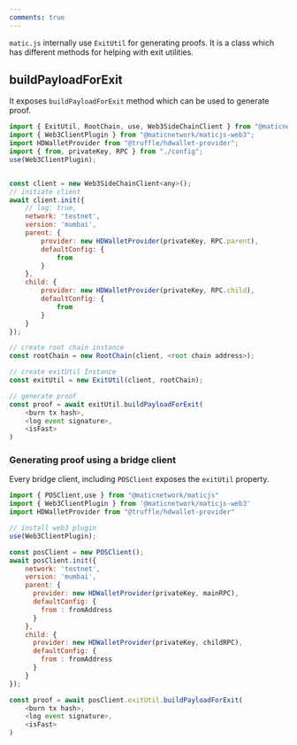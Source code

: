 ```yaml
---
comments: true
---
```


`matic.js` internally use `ExitUtil` for generating proofs. It is a class which has different methods for helping with exit utilities.

## buildPayloadForExit

It exposes `buildPayloadForExit` method which can be used to generate proof.

```js
import { ExitUtil, RootChain, use, Web3SideChainClient } from "@maticnetwork/maticjs";
import { Web3ClientPlugin } from "@maticnetwork/maticjs-web3";
import HDWalletProvider from "@truffle/hdwallet-provider";
import { from, privateKey, RPC } from "./config";
use(Web3ClientPlugin);


const client = new Web3SideChainClient<any>();
// initiate client
await client.init({
    // log: true,
    network: 'testnet',
    version: 'mumbai',
    parent: {
        provider: new HDWalletProvider(privateKey, RPC.parent),
        defaultConfig: {
            from
        }
    },
    child: {
        provider: new HDWalletProvider(privateKey, RPC.child),
        defaultConfig: {
            from
        }
    }
});

// create root chain instance
const rootChain = new RootChain(client, <root chain address>);

// create exitUtil Instance
const exitUtil = new ExitUtil(client, rootChain);

// generate proof
const proof = await exitUtil.buildPayloadForExit(
    <burn tx hash>,
    <log event signature>,
    <isFast>
)

```

### Generating proof using a bridge client

Every bridge client, including `POSClient` exposes the `exitUtil` property.

```js
import { POSClient,use } from "@maticnetwork/maticjs"
import { Web3ClientPlugin } from '@maticnetwork/maticjs-web3'
import HDWalletProvider from "@truffle/hdwallet-provider"

// install web3 plugin
use(Web3ClientPlugin);

const posClient = new POSClient();
await posClient.init({
    network: 'testnet',
    version: 'mumbai',
    parent: {
      provider: new HDWalletProvider(privateKey, mainRPC),
      defaultConfig: {
        from : fromAddress
      }
    },
    child: {
      provider: new HDWalletProvider(privateKey, childRPC),
      defaultConfig: {
        from : fromAddress
      }
    }
});

const proof = await posClient.exitUtil.buildPayloadForExit(
    <burn tx hash>,
    <log event signature>,
    <isFast>
)
```
